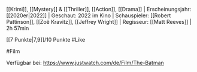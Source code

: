 [[Krimi]], [[Mystery]] & [[Thriller]], [[Action]], [[Drama]] | Erscheinungsjahr: [[2020er|2022]] | Geschaut: 2022 im Kino | Schauspieler: [[Robert Pattinson]], [[Zoë Kravitz]], [[Jeffrey Wright]] | Regisseur: [[Matt Reeves]] | 2h 57min

[[7 Punkte|7,9]]/10 Punkte #Like


#Film 

Verfügbar bei: https://www.justwatch.com/de/Film/The-Batman